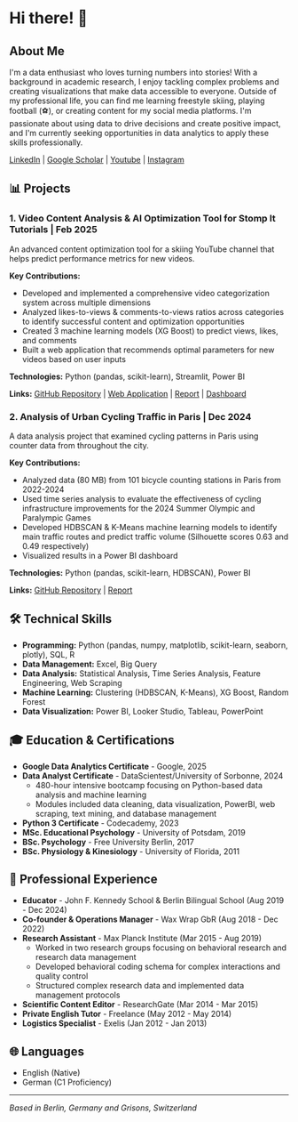# Hi there! 👋

## About Me

I'm a data enthusiast who loves turning numbers into stories! With a background in academic research, I enjoy tackling complex problems and creating visualizations that make data accessible to everyone. Outside of my professional life, you can find me learning freestyle skiing, playing football (⚽), or creating content for my social media platforms.  I'm passionate about using data to drive decisions and create positive impact, and I'm currently seeking opportunities in data analytics to apply these skills professionally.

[LinkedIn](https://www.linkedin.com/in/yourlinkedin) | [Google Scholar](https://scholar.google.com/citations?user=yourid) | [Youtube](https://www.youtube.com/channel/UCsSwmmmezMFcwuC3jCU1dQA) | [Instagram](https://www.instagram.com/sendingitfromthecity/)


## 📊 Projects

### 1. Video Content Analysis & AI Optimization Tool for Stomp It Tutorials | Feb 2025

An advanced content optimization tool for a skiing YouTube channel that helps predict performance metrics for new videos.

**Key Contributions:**
- Developed and implemented a comprehensive video categorization system across multiple dimensions
- Analyzed likes-to-views & comments-to-views ratios across categories to identify successful content and optimization opportunities
- Created 3 machine learning models (XG Boost) to predict views, likes, and comments 
- Built a web application that recommends optimal parameters for new videos based on user inputs

**Technologies:** Python (pandas, scikit-learn), Streamlit, Power BI

**Links:** [GitHub Repository](https://github.com/yourusername/stompit-optimizer) | [Web Application](https://your-app-url.com) | [Report](https://your-report-url.com) | [Dashboard](https://your-dashboard-url.com)

### 2. Analysis of Urban Cycling Traffic in Paris | Dec 2024

A data analysis project that examined cycling patterns in Paris using counter data from throughout the city.

**Key Contributions:**
- Analyzed data (80 MB) from 101 bicycle counting stations in Paris from 2022-2024
- Used time series analysis to evaluate the effectiveness of cycling infrastructure improvements for the 2024 Summer Olympic and Paralympic Games
- Developed HDBSCAN & K-Means machine learning models to identify main traffic routes and predict traffic volume (Silhouette scores 0.63 and 0.49 respectively)
- Visualized results in a Power BI dashboard

**Technologies:** Python (pandas, scikit-learn, HDBSCAN), Power BI

**Links:** [GitHub Repository](https://github.com/yourusername/paris-cycling-analysis) | [Report](https://your-report-url.com)


## 🛠️ Technical Skills

- **Programming:** Python (pandas, numpy, matplotlib, scikit-learn, seaborn, plotly), SQL, R
- **Data Management:** Excel, Big Query
- **Data Analysis:** Statistical Analysis, Time Series Analysis, Feature Engineering, Web Scraping
- **Machine Learning:** Clustering (HDBSCAN, K-Means), XG Boost, Random Forest
- **Data Visualization:** Power BI, Looker Studio, Tableau, PowerPoint

  
## 🎓 Education & Certifications

- **Google Data Analytics Certificate** - Google, 2025
- **Data Analyst Certificate** - DataScientest/University of Sorbonne, 2024
  - 480-hour intensive bootcamp focusing on Python-based data analysis and machine learning
  - Modules included data cleaning, data visualization, PowerBI, web scraping, text mining, and database management
- **Python 3 Certificate** - Codecademy, 2023
- **MSc. Educational Psychology** - University of Potsdam, 2019
- **BSc. Psychology** - Free University Berlin, 2017
- **BSc. Physiology & Kinesiology** - University of Florida, 2011


## 💼 Professional Experience

- **Educator** - John F. Kennedy School & Berlin Bilingual School (Aug 2019 - Dec 2024)
- **Co-founder & Operations Manager** - Wax Wrap GbR (Aug 2018 - Dec 2022)
- **Research Assistant** - Max Planck Institute (Mar 2015 - Aug 2019)
  - Worked in two research groups focusing on behavioral research and research data management
  - Developed behavioral coding schema for complex interactions and quality control
  - Structured complex research data and implemented data management protocols
- **Scientific Content Editor** - ResearchGate (Mar 2014 - Mar 2015)
- **Private English Tutor** - Freelance (May 2012 - May 2014)
- **Logistics Specialist** - Exelis (Jan 2012 - Jan 2013)


## 🌐 Languages

- English (Native)
- German (C1 Proficiency)

---

*Based in Berlin, Germany and Grisons, Switzerland*

